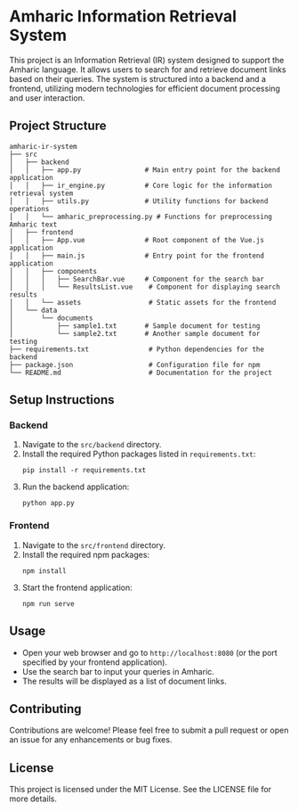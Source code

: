 # Amharic Information Retrieval System

This project is an Information Retrieval (IR) system designed to support the Amharic language. It allows users to search for and retrieve document links based on their queries. The system is structured into a backend and a frontend, utilizing modern technologies for efficient document processing and user interaction.

## Project Structure

```
amharic-ir-system
├── src
│   ├── backend
│   │   ├── app.py                # Main entry point for the backend application
│   │   ├── ir_engine.py          # Core logic for the information retrieval system
│   │   ├── utils.py              # Utility functions for backend operations
│   │   └── amharic_preprocessing.py # Functions for preprocessing Amharic text
│   ├── frontend
│   │   ├── App.vue               # Root component of the Vue.js application
│   │   ├── main.js               # Entry point for the frontend application
│   │   ├── components
│   │   │   ├── SearchBar.vue     # Component for the search bar
│   │   │   └── ResultsList.vue    # Component for displaying search results
│   │   └── assets                 # Static assets for the frontend
│   └── data
│       └── documents
│           ├── sample1.txt       # Sample document for testing
│           └── sample2.txt       # Another sample document for testing
├── requirements.txt               # Python dependencies for the backend
├── package.json                   # Configuration file for npm
└── README.md                      # Documentation for the project
```

## Setup Instructions

### Backend

1. Navigate to the `src/backend` directory.
2. Install the required Python packages listed in `requirements.txt`:
   ```
   pip install -r requirements.txt
   ```
3. Run the backend application:
   ```
   python app.py
   ```

### Frontend

1. Navigate to the `src/frontend` directory.
2. Install the required npm packages:
   ```
   npm install
   ```
3. Start the frontend application:
   ```
   npm run serve
   ```

## Usage

- Open your web browser and go to `http://localhost:8080` (or the port specified by your frontend application).
- Use the search bar to input your queries in Amharic.
- The results will be displayed as a list of document links.

## Contributing

Contributions are welcome! Please feel free to submit a pull request or open an issue for any enhancements or bug fixes.

## License

This project is licensed under the MIT License. See the LICENSE file for more details.
